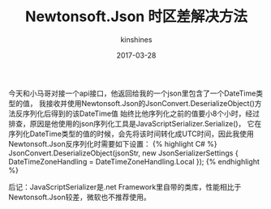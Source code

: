 ﻿---
layout: post
title: Newtonsoft.Json 时区差解决方法
author: kinshines
date:   2017-03-28
categories: Newtonsoft.Json
permalink: /archivers/Newtonsoft.Json-DateTimeZone
---

今天和小马哥对接一个api接口，他返回给我的一个json里包含了一个DateTime类型的值，
我接收并使用Newtonsoft.Json的JsonConvert.DeserializeObject<T>()方法反序列化后得到的该DateTime值
始终比他序列化之前的值要小8个小时，经过排查，原因是他使用的json序列化工具是JavaScriptSerializer.Serialize()，
它在序列化DateTime类型的值的时候，会先将该时间转化成UTC时间，因此我使用Newtonsoft.Json反序列化时需要如下设置：
{% highlight C# %}
JsonConvert.DeserializeObject<T>(jsonStr, new JsonSerializerSettings
            {
                DateTimeZoneHandling = DateTimeZoneHandling.Local
            });
{% endhighlight %}

后记：JavaScriptSerializer是.net Framework里自带的类库，性能相比于Newtonsoft.Json较差，微软也不推荐使用。
